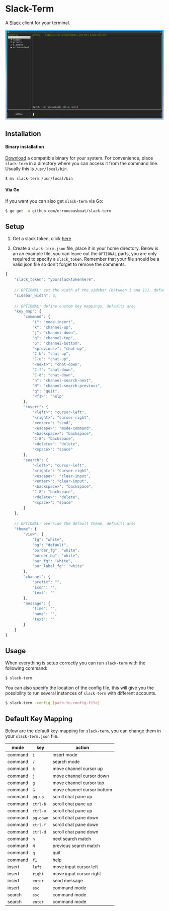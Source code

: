 Slack-Term
==========

A [Slack](https://slack.com) client for your terminal.

![Screenshot](/screenshot.png?raw=true)

Installation
------------

#### Binary installation

[Download](https://github.com/erroneousboat/slack-term/releases) a
compatible binary for your system. For convenience, place `slack-term` in a
directory where you can access it from the command line. Usually this is
`/usr/local/bin`.

```bash
$ mv slack-term /usr/local/bin
```

#### Via Go

If you want you can also get `slack-term` via Go:

```bash
$ go get -u github.com/erroneousboat/slack-term
```

Setup
-----

1. Get a slack token, click [here](https://api.slack.com/docs/oauth-test-tokens) 

2. Create a `slack-term.json` file, place it in your home directory. Below is
   an an example file, you can leave out the `OPTIONAL` parts, you are only
   required to specify a `slack_token`. Remember that your file should be
   a valid json file so don't forget to remove the comments.

```javascript
{
    "slack_token": "yourslacktokenhere",

    // OPTIONAL: set the width of the sidebar (between 1 and 11), default is 1
    "sidebar_width": 3,

    // OPTIONAL: define custom key mappings, defaults are:
    "key_map": {
        "command": {
            "i": "mode-insert",
            "k": "channel-up",
            "j": "channel-down",
            "g": "channel-top",
            "G": "channel-bottom",
            "<previous>": "chat-up",
            "C-b": "chat-up",
            "C-u": "chat-up",
            "<next>": "chat-down",
            "C-f": "chat-down",
            "C-d": "chat-down",
            "n": "channel-search-next",
            "N": "channel-search-previous",
            "q": "quit",
            "<f1>": "help"
        },
        "insert": {
            "<left>": "cursor-left",
            "<right>": "cursor-right",
            "<enter>": "send",
            "<escape>": "mode-command",
            "<backspace>": "backspace",
            "C-8": "backspace",
            "<delete>": "delete",
            "<space>": "space"
        },
        "search": {
            "<left>": "cursor-left",
            "<right>": "cursor-right",
            "<escape>": "clear-input",
            "<enter>": "clear-input",
            "<backspace>": "backspace",
            "C-8": "backspace",
            "<delete>": "delete",
            "<space>": "space"
        }
    },

    // OPTIONAL: override the default theme, defaults are:
    "theme": {
        "view": {
            "fg": "white",
            "bg": "default",
            "border_fg": "white",
            "border_bg": "white",
            "par_fg": "white",
            "par_label_fg": "white"
        },
        "channel": {
            "prefix": "",
            "icon": "",
            "text": ""
        },
        "message": {
            "time": "",
            "name": "",
            "text": ""
        }
    }
}
```

Usage
-----

When everything is setup correctly you can run `slack-term` with the following
command: 

```bash
$ slack-term
```

You can also specify the location of the config file, this will give you
the possibility to run several instances of `slack-term` with different
accounts.

```bash
$ slack-term -config [path-to-config-file]
```

Default Key Mapping
-------------------

Below are the default key-mapping for `slack-term`, you can change them
in your `slack-term.json` file.

| mode    | key       | action                     |
|---------|-----------|----------------------------|
| command | `i`       | insert mode                |
| command | `/`       | search mode                |
| command | `k`       | move channel cursor up     |
| command | `j`       | move channel cursor down   |
| command | `g`       | move channel cursor top    |
| command | `G`       | move channel cursor bottom |
| command | `pg-up`   | scroll chat pane up        |
| command | `ctrl-b`  | scroll chat pane up        |
| command | `ctrl-u`  | scroll chat pane up        |
| command | `pg-down` | scroll chat pane down      |
| command | `ctrl-f`  | scroll chat pane down      |
| command | `ctrl-d`  | scroll chat pane down      |
| command | `n`       | next search match          |
| command | `N`       | previous search match      |
| command | `q`       | quit                       |
| command | `f1`      | help                       |
| insert  | `left`    | move input cursor left     |
| insert  | `right`   | move input cursor right    |
| insert  | `enter`   | send message               |
| insert  | `esc`     | command mode               |
| search  | `esc`     | command mode               |
| search  | `enter`   | command mode               |
